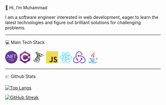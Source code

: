 👋 Hi, I’m Muhammad

I am a software engineer interested in web development, eager to learn the latest technologies and figure out brilliant solutions for challenging problems.

---

💻 Main Tech Stack

<img src="https://github.com/devicons/devicon/blob/master/icons/dotnetcore/dotnetcore-original.svg" alt="dotnet logo" width="40" height="40" /> <img src="https://github.com/devicons/devicon/blob/master/icons/csharp/csharp-original.svg" alt="csharp logo" width="40" height="40" /> <img src="https://github.com/devicons/devicon/blob/master/icons/microsoftsqlserver/microsoftsqlserver-plain.svg" alt="microsoft sql server logo" width="40" height="40" /> <img src="https://github.com/devicons/devicon/blob/master/icons/javascript/javascript-original.svg" alt="JavaScript logo" width="40" height="40" /> <img src="https://github.com/devicons/devicon/blob/master/icons/react/react-original.svg" alt="react logo" width="40" height="40" /> <img src="https://github.com/devicons/devicon/blob/master/icons/redux/redux-original.svg" alt="redux logo" width="40" height="40" /> <img src="https://github.com/devicons/devicon/blob/master/icons/java/java-original.svg" alt="java logo" width="40" height="40" />

---

💹 Github Stats

[![Top Langs](https://github-readme-stats.vercel.app/api/top-langs/?username=muhammadmb&theme=radical)](https://github.com/anuraghazra/github-readme-stats)

[![GitHub Streak](https://github-readme-streak-stats.herokuapp.com/?user=muhammadmb&theme=radical)](https://git.io/streak-stats)
